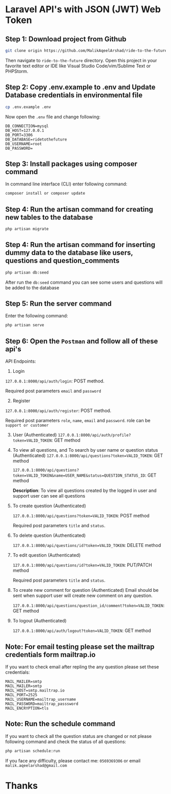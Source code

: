 # Laravel API's with JSON (JWT) Web Token

## Step 1: Download project from Github

```bash
git clone origin https://github.com/MalikAqeelArshad/ride-to-the-future.git
```

Then navigate to `ride-to-the-future` directory. Open this project in your favorite text editor or IDE like Visual Studio Code/vim/Sublime Text or PHPStorm.

## Step 2: Copy .env.example to .env and Update Database credentials in environmental file

```bash
cp .env.example .env
```

Now open the `.env` file and change following:
```env
DB_CONNECTION=mysql
DB_HOST=127.0.0.1
DB_PORT=3306
DB_DATABASE=ridetothefuture
DB_USERNAME=root
DB_PASSWORD=
```

## Step 3: Install packages using composer command

In command line interface (CLI) enter following command:

```bash
composer install or composer update
```

## Step 4: Run the artisan command for creating new tables to the database

```bash
php artisan migrate
```

## Step 4: Run the artisan command for inserting dummy data to the database like users, questions and question_comments

```bash
php artisan db:seed
```

After run the `db:seed` command you can see some users and questions will be added to the database

## Step 5: Run the server command

Enter the following command:

```bash
php artisan serve
```

## Step 6: Open the `Postman` and follow all of these api's

API Endpoints:

1. Login

`127.0.0.1:8000/api/auth/login`: POST method.

Required post parameters `email` and `password`

2. Register

`127.0.0.1:8000/api/auth/register`: POST method.

Required post parameters `role`, `name`, `email` and `password`. role can be `support or customer`

3. User (Authenticated)
   `127.0.0.1:8000/api/auth/profile?token=VALID_TOKEN`: GET method

4. To view all questions, and To search by user name or question status (Authenticated)
   `127.0.0.1:8000/api/questions?token=VALID_TOKEN`: GET method
   
   `127.0.0.1:8000/api/questions?token=VALID_TOKEN&name=USER_NAME&status=QUESTION_STATUS_ID`: GET method

    **Description**: To view all questions created by the logged in user and support user can see all questions

5. To create question (Authenticated)

    `127.0.0.1:8000/api/questions?token=VALID_TOKEN`: POST method

    Required post parameters `title` and `status`.

6. To delete question (Authenticated)

    `127.0.0.1:8000/api/questions/id?token=VALID_TOKEN`: DELETE method

7. To edit question (Authenticated)

    `127.0.0.1:8000/api/questions/id?token=VALID_TOKEN`: PUT/PATCH method

    Required post parameters `title` and `status`.

8. To create new comment for question (Authenticated) Email should be sent when support user will create new comment on any question.

    `127.0.0.1:8000/api/questions/question_id/comment?token=VALID_TOKEN`: GET method

9. To logout (Authenticated)

    `127.0.0.1:8000/api/auth/logout?token=VALID_TOKEN`: GET method


## Note: For email testing please set the mailtrap credentials form mailtrap.io

If you want to check email after repling the any question please set these credentials:

```env
MAIL_MAILER=smtp
MAIL_MAILER=smtp
MAIL_HOST=smtp.mailtrap.io
MAIL_PORT=2525
MAIL_USERNAME=mailtrap_username
MAIL_PASSWORD=mailtrap_passsword
MAIL_ENCRYPTION=tls
```

## Note: Run the schedule command

If you want to check all the question status are changed or not please following command and check the status of all questions:

```bash
php artisan schedule:run
```

If you face any difficulty, please contact me: `0569369306` or email `malik.aqeelarshad@gmail.com`

# Thanks